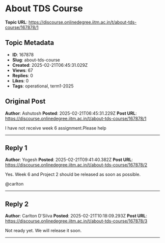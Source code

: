 # About TDS Course

**Topic URL**: https://discourse.onlinedegree.iitm.ac.in/t/about-tds-course/167878/1

## Topic Metadata
- **ID**: 167878
- **Slug**: about-tds-course
- **Created**: 2025-02-21T06:45:31.029Z
- **Views**: 67
- **Replies**: 0
- **Likes**: 0
- **Tags**: operational, term1-2025

## Original Post
**Author**: Ashutosh 
**Posted**: 2025-02-21T06:45:31.229Z
**Post URL**: https://discourse.onlinedegree.iitm.ac.in/t/about-tds-course/167878/1

I have not receive week 6 assignment.Please help

---

## Reply 1
**Author**: Yogesh
**Posted**: 2025-02-21T09:41:40.382Z
**Post URL**: https://discourse.onlinedegree.iitm.ac.in/t/about-tds-course/167878/2

Yes. Week 6 and Project 2 should be released as soon as possible.

@carlton

---

## Reply 2
**Author**: Carlton D'Silva
**Posted**: 2025-02-21T10:18:09.293Z
**Post URL**: https://discourse.onlinedegree.iitm.ac.in/t/about-tds-course/167878/3

Not ready yet. We will release it soon.

---
